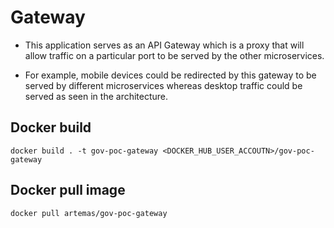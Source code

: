 # Gateway

- This application serves as an API Gateway which is a proxy that will 
allow traffic on a particular port to be served by the other microservices.

- For example, mobile devices could be redirected by this gateway to be served
by different microservices whereas desktop traffic could be served as seen
in the architecture.

## Docker build

`docker build . -t gov-poc-gateway <DOCKER_HUB_USER_ACCOUTN>/gov-poc-gateway`

## Docker pull image

`docker pull artemas/gov-poc-gateway`